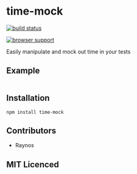 # time-mock

[![build status][1]][2]

[![browser support][3]][4]

Easily manipulate and mock out time in your tests

## Example

```js

```

## Installation

`npm install time-mock`

## Contributors

 - Raynos

## MIT Licenced

  [1]: https://secure.travis-ci.org/Colingo/time-mock.png
  [2]: http://travis-ci.org/Colingo/time-mock
  [3]: http://ci.testling.com/Colingo/time-mock.png
  [4]: http://ci.testling.com/Colingo/time-mock
